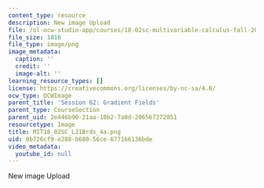 ```yaml
---
content_type: resource
description: New image Upload
file: /ol-ocw-studio-app/courses/18-02sc-multivariable-calculus-fall-2010/0b726cf9e288b68056ce677166136bde_MIT18_02SC_L21Brds_4a.png
file_size: 1816
file_type: image/png
image_metadata:
  caption: ''
  credit: ''
  image-alt: ''
learning_resource_types: []
license: https://creativecommons.org/licenses/by-nc-sa/4.0/
ocw_type: OCWImage
parent_title: 'Session 62: Gradient Fields'
parent_type: CourseSection
parent_uid: 2e446b90-21aa-10b2-7a0d-206567272851
resourcetype: Image
title: MIT18_02SC_L21Brds_4a.png
uid: 0b726cf9-e288-b680-56ce-677166136bde
video_metadata:
  youtube_id: null
---
```

New image Upload